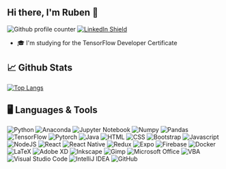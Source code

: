 ## Hi there, I'm Ruben 👋
![Github profile counter](https://komarev.com/ghpvc/?username=Rubinjo&style=flat-square&labelColor=blue&color=FAC151)
[![LinkedIn Shield](https://img.shields.io/badge/LinkedIn-Profile-blue.svg?style=flat-square&logo=LinkedIn&labelColor=blue&color=dimgray)](https://www.linkedin.com/in/ruben-h-lucas/)

- 🎓 I'm studying for the TensorFlow Developer Certificate

## 📈 Github Stats
[![Top Langs](https://github-readme-stats.vercel.app/api/top-langs/?username=Rubinjo&theme=tokyonight)](https://github.com/Rubinjo/github-readme-stats)

## 🖥️ Languages & Tools
![Python](https://img.shields.io/badge/python-3670A0?logo=python&logoColor=ffdd54)
![Anaconda](https://img.shields.io/badge/Anaconda-%2344A833.svg?logo=anaconda&logoColor=white)
![Jupyter Notebook](https://img.shields.io/badge/jupyter-%23FA0F00.svg?logo=jupyter&logoColor=white)
![Numpy](https://img.shields.io/badge/Numpy-777BB4?logo=numpy&logoColor=white)
![Pandas](https://img.shields.io/badge/Pandas-2C2D72?logo=pandas&logoColor=white)
![TensorFlow](https://img.shields.io/badge/TensorFlow-%23FF6F00.svg?logo=TensorFlow&logoColor=white)
![Pytorch](https://img.shields.io/badge/PyTorch-EE4C2C?logo=PyTorch&logoColor=white)
![Java](https://img.shields.io/badge/java-%23ED8B00.svg?logo=java&logoColor=white)
![HTML](https://img.shields.io/badge/html-%23E34F26.svg?logo=html5&logoColor=white)
![CSS](https://img.shields.io/badge/css-%231572B6.svg?logo=css3&logoColor=white)
![Bootstrap](https://img.shields.io/badge/bootstrap-%23563D7C.svg?logo=bootstrap&logoColor=white)
![Javascript](https://img.shields.io/badge/javascript-%23323330.svg?logo=javascript&logoColor=#F7DF1E)
![NodeJS](https://img.shields.io/badge/node.js-6DA55F?logo=node.js&logoColor=white)
![React](https://img.shields.io/badge/react-%2320232a.svg?logo=react&logoColor=%2361DAFB)
![React Native](https://img.shields.io/badge/react_native-%2320232a.svg?logo=react&logoColor=%2361DAFB)
![Redux](https://img.shields.io/badge/redux-%23593d88.svg?logo=redux&logoColor=white)
![Expo](https://img.shields.io/badge/expo-1C1E24?logo=expo&logoColor=#D04A37)
![Firebase](https://img.shields.io/badge/firebase-%23039BE5.svg?logo=firebase)
![Docker](https://img.shields.io/badge/docker-%230db7ed.svg?logo=docker&logoColor=white)
![LaTeX](https://img.shields.io/badge/latex-%23008080.svg?logo=latex&logoColor=white)
![Adobe XD](https://img.shields.io/badge/Adobe%20XD-470137?logo=Adobe%20XD&logoColor=#FF61F6)
![Inkscape](https://img.shields.io/badge/Inkscape-e0e0e0?logo=inkscape&logoColor=080A13)
![Gimp](https://img.shields.io/badge/Gimp-657D8B?logo=gimp&logoColor=FFFFFF)
![Microsoft Office](https://img.shields.io/badge/Microsoft_Office-D83B01?logo=microsoft-office&logoColor=white)
![VBA](https://img.shields.io/badge/VBA-darkgreen)
![Visual Studio Code](https://img.shields.io/badge/Visual%20Studio%20Code-0078d7.svg?logo=visual-studio-code&logoColor=white)
![IntelliJ IDEA](https://img.shields.io/badge/IntelliJIDEA-000000.svg?logo=intellij-idea&logoColor=white)
![GitHub](https://img.shields.io/badge/github-%23121011.svg?logo=github&logoColor=white)


<!--
**Rubinjo/Rubinjo** is a ✨ _special_ ✨ repository because its `README.md` (this file) appears on your GitHub profile.

Here are some ideas to get you started:

- 🔭 I’m currently working on ...
- 🌱 I’m currently learning ...
- 👯 I’m looking to collaborate on ...
- 🤔 I’m looking for help with ...
- 💬 Ask me about ...
- 📫 How to reach me: ...
- 😄 Pronouns: ...
- ⚡ Fun fact: ...
-->
